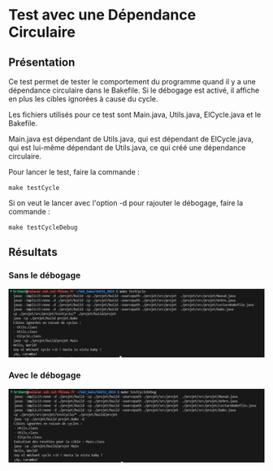 # Test avec une Dépendance Circulaire

## Présentation

Ce test permet de tester le comportement du programme quand il y a une dépendance circulaire dans le Bakefile.
Si le débogage est activé, il affiche en plus les cibles ignorées à cause du cycle.

Les fichiers utilisés pour ce test sont Main.java, Utils.java, ElCycle.java et le Bakefile.

Main.java est dépendant de Utils.java, qui est dépendant de ElCycle.java, qui est lui-même dépendant de Utils.java, ce qui créé une dépendance circulaire.


Pour lancer le test, faire la commande :

```
make testCycle
```

Si on veut le lancer avec l'option -d pour rajouter le débogage, faire la commande :

```
make testCycleDebug
```

## Résultats

### Sans le débogage

![image testCycle sans debug](img/ImgTestCycle.png)


### Avec le débogage

![image testCycle avec debug](img/ImgTestCycleDebug.png)
